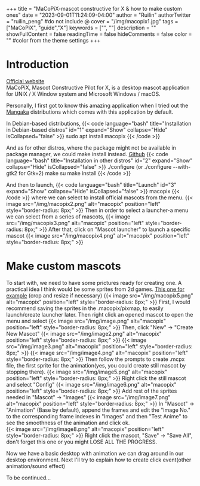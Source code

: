 +++
title = "MaCoPiX-mascot constructive for X & how to make custom ones"
date = "2023-09-01T11:24:09-04:00"
author = "Ruilin"
authorTwitter = "ruilin_peng" #do not include @
cover = "/img/macopix1.jpg"
tags = ["MaCoPiX", "guide","X"]
keywords = ["", ""]
description = ""
showFullContent = false
readingTime = false
hideComments = false
color = "" #color from the theme settings
+++
# Introduction
[Official website](http://rosegray.sakura.ne.jp/macopix/index-e.html "MaCoPiX")  
MaCoPiX, Mascot Constructive Pilot for X, is a desktop mascot application for UNIX / X Window system and Microsoft Windows / macOS.  

Personally, I first got to know this amazing application when I tried out the [Mangaka](https://animesoft.wordpress.com/linux/ "Mangaka") distributions which comes with this application by default.  

In Debian-based distributions, 
{{< code language="bash" title="Installation in Debian-based distros" id="1" expand="Show" collapse="Hide" isCollapsed="false" >}}
sudo apt install macopix
{{< /code >}}

And as for other distros, where the package might not be available in package manager, we could make install instead.
[Github](https://github.com/chimari/MaCoPiX "MaCoPiX") 
{{< code language="bash" title="Installation in other distros" id="2" expand="Show" collapse="Hide" isCollapsed="false" >}}
./configure (or ./configure --with-gtk2 for Gtk+2)
make
su
make install 
{{< /code >}}

And then to launch,
{{< code language="bash" title="Launch" id="3" expand="Show" collapse="Hide" isCollapsed="false" >}}
macopix
{{< /code >}}
where we can select to install official mascots from the menu.
{{< image src="/img/macopix2.png" alt="macopix" position="left" style="border-radius: 8px;" >}} 
Then in order to select a launcher-a menu we can select from a series of mascots,
{{< image src="/img/macopix3.png" alt="macopix" position="left" style="border-radius: 8px;" >}} 
After that, click on "Mascot launcher" to launch a specific mascot
{{< image src="/img/macopix4.png" alt="macopix" position="left" style="border-radius: 8px;" >}} 


# Make custom mascots
To start with, we need to have some prictures ready for creating one. A practical idea I think would be some sprites from 2d games.
[This one for example](https://www.spriters-resource.com/pc_computer/meltybloodtypelumina/sheet/182999/ "MaCoPiX") (crop and resize if necessary)
{{< image src="/img/macopix5.png" alt="macopix" position="left" style="border-radius: 8px;" >}} 
First, I would recommend saving the sprites in the .macopix/pixmap, to easily launch/create launcher later. Then right click an opened mascot to open the menu and select 
{{< image src="/img/image.png" alt="macopix" position="left" style="border-radius: 8px;" >}} 
Then, click "New" -> "Create New Mascot"
{{< image src="/img/image2.png" alt="macopix" position="left" style="border-radius: 8px;" >}} 
{{< image src="/img/image3.png" alt="macopix" position="left" style="border-radius: 8px;" >}} 
{{< image src="/img/image4.png" alt="macopix" position="left" style="border-radius: 8px;" >}} 
Then follow the prompts to create .mcpx file, the first sprite for the animation(yes, you could create still mascot by stopping there).
{{< image src="/img/image5.png" alt="macopix" position="left" style="border-radius: 8px;" >}} 
Right click the still mascot and select "Config"
{{< image src="/img/image6.png" alt="macopix" position="left" style="border-radius: 8px;" >}}
Add rest of the sprites needed in "Mascot" -> "Images"
{{< image src="/img/image7.png" alt="macopix" position="left" style="border-radius: 8px;" >}}
In "Mascot" -> "Animation" (Base by default), append the frames and edit the "Image No." to the corresponding frame indexes in "Images" and then "Test Anime" to see the smoothness of the animation and click ok.   
{{< image src="/img/image8.png" alt="macopix" position="left" style="border-radius: 8px;" >}}
Right click the mascot, "Save" -> "Save All", don't forget this one or you might LOSE ALL THE PROGRESS.  

Now we have a basic desktop with animation we can drag around in our desktop environment. Next I'll try to explain how to create click event(other animation/sound effect)  

To be continued...